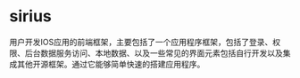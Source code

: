sirius
======

用户开发IOS应用的前端框架，主要包括了一个应用程序框架，包括了登录、权限、后台数据服务访问、本地数据、以及一些常见的界面元素包括自行开发以及集成其他开源框架。通过它能够简单快速的搭建应用程序。
